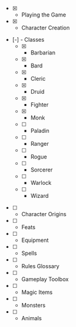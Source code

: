 * [x] - Playing the Game
* [x] - Character Creation
* [-] - Classes
    * [x] - Barbarian
    * [x] - Bard
    * [x] - Cleric
    * [x] - Druid
    * [x] - Fighter
    * [x] - Monk
    * [ ] - Paladin
    * [ ] - Ranger
    * [ ] - Rogue
    * [ ] - Sorcerer
    * [ ] - Warlock
    * [ ] - Wizard
* [ ] - Character Origins
* [ ] - Feats
* [ ] - Equipment
* [ ] - Spells
* [ ] - Rules Glossary
* [ ] - Gameplay Toolbox
* [ ] - Magic Items
* [ ] - Monsters
* [ ] - Animals

